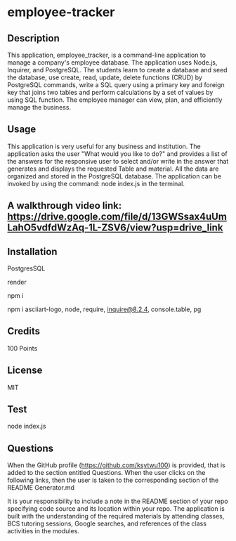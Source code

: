 # employee-tracker

## Description

This application, employee_tracker, is a command-line application to manage a company's employee database. The application uses Node.js, Inquirer, and PostgreSQL. The students learn to create a database and seed the database, use create, read, update, delete functions (CRUD) by PostgreSQL commands, write a SQL query using a primary key and foreign key that joins two tables and perform calculations by a set of values by using SQL function. The employee manager can view, plan, and efficiently manage the business.

## Usage

This application is very useful for any business and institution. The application asks the user "What would you like to do?" and provides a list of the answers for the responsive user to select and/or write in the answer that generates and displays the requested Table and material. All the data are organized and stored in the PostgreSQL database. The application can be invoked by using the command: node index.js in the terminal.

##  A walkthrough video link: https://drive.google.com/file/d/13GWSsax4uUmLahO5vdfdWzAq-1L-ZSV6/view?usp=drive_link

## Installation

PostgresSQL 

render

npm i

npm i asciiart-logo, node, require, inquire@8.2.4, console.table, pg

## Credits

100 Points

## License

MIT

## Test

node index.js

## Questions

When the GitHub profile (https://github.com/ksytwu100) is provided, that is added to the section entitled Questions. When the user clicks on the following links, then the user is taken to the corresponding section of the README Generator.md

It is your responsibility to include a note in the README section of your repo specifying code source and its location within your repo.
The application is built with the understanding of the required materials by attending classes, BCS tutoring sessions, Google searches, and references of the class activities in the modules.

